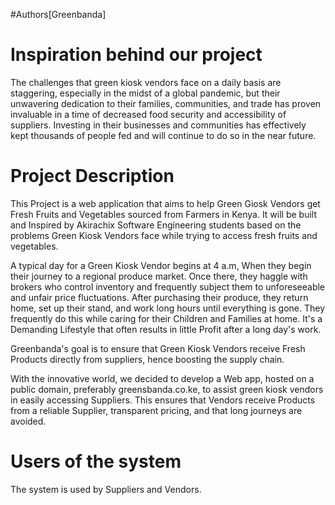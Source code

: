 #Authors[Greenbanda]

# Inspiration behind our project
The challenges that green kiosk vendors face on a daily basis are staggering, especially in the midst of a global pandemic, but their unwavering dedication to their families, communities, and trade has proven invaluable in a time of decreased food security and accessibility of suppliers. Investing in their businesses and communities has effectively kept thousands of people fed and will continue to do so in the near future.

# Project Description

This Project is a web application that aims to help Green Giosk Vendors get  Fresh Fruits and Vegetables sourced from Farmers in Kenya. It will be built and Inspired by Akirachix Software Engineering students based on the problems Green Kiosk Vendors face while trying to access fresh fruits and vegetables.

A typical day for a Green Kiosk Vendor begins at 4 a.m, When they begin their journey to a regional produce market. Once there, they haggle with brokers who control inventory and frequently subject them to unforeseeable and unfair price fluctuations. After purchasing their produce, they return home, set up their stand, and work long hours until everything is gone. They frequently do this while caring for their Children and Families at home. It's a Demanding Lifestyle that often results in little Profit after a long day's work.

Greenbanda's goal is to ensure that Green Kiosk Vendors receive Fresh Products directly from suppliers, hence boosting the supply chain.

With the innovative world, we decided to develop a Web app, hosted on a public domain, preferably greensbanda.co.ke, to assist green kiosk vendors in easily accessing Suppliers. This ensures that Vendors receive Products from a reliable Supplier, transparent pricing, and that long journeys are avoided.
# Users of the system
The system is used by Suppliers and Vendors.
